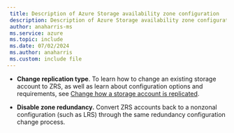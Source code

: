 ```yaml
---
 title: Description of Azure Storage availability zone configuration
 description: Description of Azure Storage availability zone configuration
 author: anaharris-ms
 ms.service: azure
 ms.topic: include
 ms.date: 07/02/2024
 ms.author: anaharris
 ms.custom: include file
---
```


- **Change replication type**. To learn how to change an existing storage account to ZRS, as well as learn about configuration options and requirements, see [Change how a storage account is replicated](/azure/storage/common/redundancy-migration).

- **Disable zone redundancy.** Convert ZRS accounts back to a nonzonal configuration (such as LRS) through the same redundancy configuration change process.
